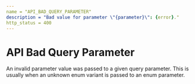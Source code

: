 ```yaml
---
name = "API_BAD_QUERY_PARAMETER"
description = "Bad value for parameter \"{parameter}\": {error}."
http_status = 400
---
```


# API Bad Query Parameter

An invalid parameter value was passed to a given query parameter. This is usually when an unknown enum variant
is passed to an enum parameter.
